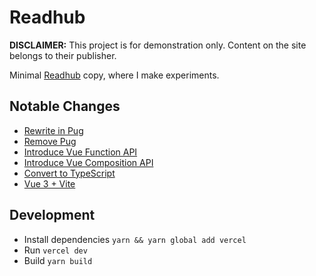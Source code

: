 # Readhub

**DISCLAIMER:** This project is for demonstration only. Content on the site belongs to their publisher.

Minimal [Readhub](https://readhub.cn/) copy, where I make experiments.

## Notable Changes

- [Rewrite in Pug](https://github.com/kidonng/readhub/commit/d3e94073c65c6ee091cd6e65de00a480b43f783b)
- [Remove Pug](https://github.com/kidonng/readhub/commit/ee53538586ac95a04268e244b361b628499777be)
- [Introduce Vue Function API](https://github.com/kidonng/readhub/commit/5cc5d475b1af10bd26108060db8c1a6e6f0ed88d)
- [Introduce Vue Composition API](https://github.com/kidonng/readhub/commit/ebe012a83903f19434d7f429ef1328549d68a63a)
- [Convert to TypeScript](https://github.com/kidonng/readhub/commit/2f2e8d388ee268c7740e5a8cf8349a21669cec52)
- [Vue 3 + Vite](https://github.com/kidonng/readhub/commit/3c82ab6a2deddb758f54210b975fa8f4b3754e6e)

## Development

- Install dependencies `yarn && yarn global add vercel`
- Run `vercel dev`
- Build `yarn build`
